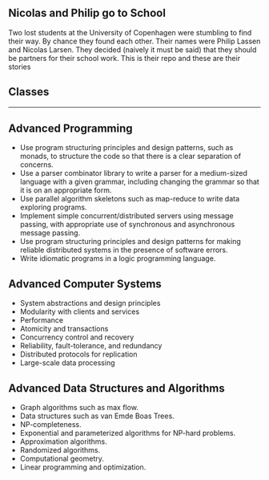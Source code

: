 ## Nicolas and Philip go to School

Two lost students at the University of Copenhagen were stumbling to find their way. By chance they found each other. Their names were Philip Lassen and Nicolas Larsen. They decided (naively it must be said) that they should be partners for their school work. This is their repo and these are their stories 

## Classes
----
## Advanced Programming 
* Use program structuring principles and design patterns, such as monads, to structure the code so that there is a clear separation of concerns.
* Use a parser combinator library to write a parser for a medium-sized language with a given grammar, including changing the grammar so that it is on an appropriate form.
* Use parallel algorithm skeletons such as map-reduce to write data exploring programs.
* Implement simple concurrent/distributed servers using message passing, with appropriate use of synchronous and asynchronous message passing.
* Use program structuring principles and design patterns for making reliable distributed systems in the presence of software errors.
* Write idiomatic programs in a logic programming language.

## Advanced Computer Systems
* System abstractions and design principles
* Modularity with clients and services
* Performance
* Atomicity and transactions
* Concurrency control and recovery
* Reliability, fault-tolerance, and redundancy
* Distributed protocols for replication
* Large-scale data processing

## Advanced Data Structures and Algorithms
* Graph algorithms such as max flow.
* Data structures such as van Emde Boas Trees.
* NP-completeness.
* Exponential and parameterized algorithms for NP-hard problems.
* Approximation algorithms.
* Randomized algorithms.
* Computational geometry.
* Linear programming and optimization.
